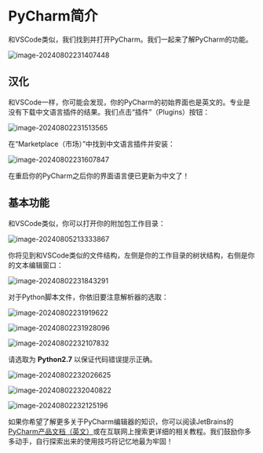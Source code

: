 # PyCharm简介

和VSCode类似，我们找到并打开PyCharm。我们一起来了解PyCharm的功能。

![image-20240802231407448](./assets/image-20240802231407448.png)

## 汉化

和VSCode一样，你可能会发现，你的PyCharm的初始界面也是英文的。专业是没有下载中文语言插件的结果。我们点击“插件”（Plugins）按钮：

![image-20240802231513565](./assets/image-20240802231513565.png)

在“Marketplace（市场）”中找到中文语言插件并安装：

![image-20240802231607847](./assets/image-20240802231607847.png)

在重启你的PyCharm之后你的界面语言便已更新为中文了！

## 基本功能

和VSCode类似，你可以打开你的附加包工作目录：

![image-20240805213333867](./assets/image-20240805213333867.png)

你将见到和VSCode类似的文件结构，左侧是你的工作目录的树状结构，右侧是你的文本编辑窗口：

![image-20240802231843291](./assets/image-20240802231843291.png)

对于Python脚本文件，你依旧要注意解析器的选取：

![image-20240802231919622](./assets/image-20240802231919622.png)

![image-20240802231928096](./assets/image-20240802231928096.png)

![image-20240802232107832](./assets/image-20240802232107832.png)

请选取为 **Python2.7** 以保证代码错误提示正确。

![image-20240802232026625](./assets/image-20240802232026625.png)

![image-20240802232040822](./assets/image-20240802232040822.png)

![image-20240802232125196](./assets/image-20240802232125196.png)

如果你希望了解更多关于PyCharm编辑器的知识，你可以阅读JetBrains的[PyCharm产品文档（英文）](https://www.jetbrains.com.cn/en-us/help/pycharm/getting-started.html)或在互联网上搜索更详细的相关教程。我们鼓励你多多动手，自行探索出来的使用技巧将记忆地最为牢固！